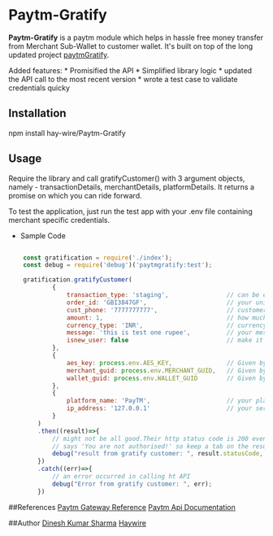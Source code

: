﻿# Paytm-Gratify

**Paytm-Gratify** is a paytm module which helps in hassle free money transfer from Merchant Sub-Wallet to customer wallet.
It's built on top of the long updated project [paytmGratify](https://github.com/dinesh3836/paytmGratify).

Added features:
    * Promisified the API
    * Simplified library logic
    * updated the API call to the most recent version
    * wrote a test case to validate credentials quicky

## Installation

npm install hay-wire/Paytm-Gratify

## Usage
Require the library and call gratifyCustomer() with 3 argument objects, namely - transactionDetails, merchantDetails, platformDetails.
It returns a promise on which you can ride forward.

To test the application, just run the test app with your .env file containing merchant specific credentials.


* Sample Code
```javascript

    const gratification = require('./index');
    const debug = require('debug')('paytmgratify:test');

    gratification.gratifyCustomer(
            {
                transaction_type: 'staging',                // can be either 'staging' or 'production'
                order_id: 'GBI3847GF',                      // your unique order id - must be unique for each transaction
                cust_phone: '7777777777',                   // customer's phone number. 7777777777 is for testing with PayTM
                amount: 1,                                  // how much money would you like to pay?
                currency_type: 'INR',                       // currency code for India
                message: 'this is test one rupee',          // your message to the customer
                isnew_user: false                           // make it true to gratify the customer in case he does not have a PayTM wallet at the moment
            },
            {
                aes_key: process.env.AES_KEY,               // Given by Paytm
                merchant_guid: process.env.MERCHANT_GUID,   // Given by Paytm
                wallet_guid: process.env.WALLET_GUID        // Given by Paytm
            },
            {
                platform_name: 'PayTM',                     // your platform name. Keep PayTM for testing
                ip_address: '127.0.0.1'                     // your server's IP address
            }
        )
        .then((result)=>{
            // might not be all good.Their http status code is 200 even if the body statusMessage
            // says 'You are not authorised!' so keep a tab on the result.body message
            debug("result from gratify customer: ", result.statusCode, result.body);
        })
        .catch((err)=>{
            // an error occurred in calling ht API
            debug("Error from gratify customer: ", err);
        })

```

##References
[Paytm Gateway Reference](http://paywithpaytm.com/)
[Paytm Api Documentation](http://paywithpaytm.com/developer/paytm_api_doc/)

##Author
[Dinesh Kumar Sharma](https://in.linkedin.com/in/dinesh-sharma-2a7312100)
[Haywire](https://github.com/hay-wire)

